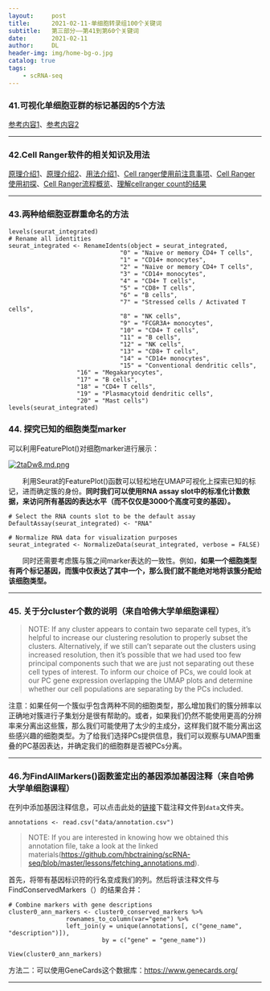 ```yaml
---
layout:     post
title:      2021-02-11-单细胞转录组100个关键词
subtitle:   第三部分——第41到第60个关键词
date:       2021-02-11
author:     DL
header-img: img/home-bg-o.jpg
catalog: true
tags:
    - scRNA-seq
---
```


### 41.可视化单细胞亚群的标记基因的5个方法

[参考内容1](https://mp.weixin.qq.com/s/enGx9_Sv5wKLdtygL7b4Jw)、[参考内容2](https://www.jianshu.com/p/3d72f95d7efd)

---

### 42.Cell Ranger软件的相关知识及用法


[原理介绍1](https://mp.weixin.qq.com/s/0GCcGVO_8o4-irIEXEzy8A)、[原理介绍2](https://mp.weixin.qq.com/s/MGTLeoaRBUXRQTGvJ8mnLQ)、[用法介绍1](https://mp.weixin.qq.com/s/qRSib3rXsmIIvl7j8ZMbgg)、[Cell ranger使用前注意事项](https://mp.weixin.qq.com/s/fP8f4HboMM7m2Nd7AIljlg)、[Cell Ranger使用初探](https://mp.weixin.qq.com/s/6Jqu-20HasfHen6vRUSSBQ)、[Cell Ranger流程概览](https://mp.weixin.qq.com/s/v2S8obShNRpeTRFQt2PrwQ)、[理解cellranger count的结果](https://mp.weixin.qq.com/s/_VGFGmYBJmYm_4KLc9zamg)

---

### 43.两种给细胞亚群重命名的方法

```
levels(seurat_integrated)
# Rename all identities
seurat_integrated <- RenameIdents(object = seurat_integrated, 
                               "0" = "Naive or memory CD4+ T cells",
                               "1" = "CD14+ monocytes",
                               "2" = "Naive or memory CD4+ T cells",
                               "3" = "CD14+ monocytes",
                               "4" = "CD4+ T cells",
                               "5" = "CD8+ T cells",
                               "6" = "B cells",
                               "7" = "Stressed cells / Activated T cells",
                               "8" = "NK cells",
                               "9" = "FCGR3A+ monocytes",
                               "10" = "CD4+ T cells",
                               "11" = "B cells",
                               "12" = "NK cells",
                               "13" = "CD8+ T cells",
                               "14" = "CD14+ monocytes",
                               "15" = "Conventional dendritic cells",
                   "16" = "Megakaryocytes",
                   "17" = "B cells", 
                   "18" = "CD4+ T cells", 
                   "19" = "Plasmacytoid dendritic cells", 
                   "20" = "Mast cells")
levels(seurat_integrated)

```

### 44. 探究已知的细胞类型marker

可以利用FeaturePlot()对细胞marker进行展示：

[![2taDw8.md.png](https://z3.ax1x.com/2021/06/05/2taDw8.md.png)](https://imgtu.com/i/2taDw8)

&emsp;&emsp;利用Seurat的FeaturePlot()函数可以轻松地在UMAP可视化上探索已知的标记，进而确定簇的身份。**同时我们可以使用RNA assay slot中的标准化计数数据，来访问所有基因的表达水平（而不仅仅是3000个高度可变的基因）。**

```
# Select the RNA counts slot to be the default assay
DefaultAssay(seurat_integrated) <- "RNA"

# Normalize RNA data for visualization purposes
seurat_integrated <- NormalizeData(seurat_integrated, verbose = FALSE)
```

&emsp;&emsp;同时还需要考虑簇与簇之间marker表达的一致性。例如，**如果一个细胞类型有两个标记基因，而簇中仅表达了其中一个，那么我们就不能绝对地将该簇分配给该细胞类型。**

---

### 45. 关于分cluster个数的说明（来自哈佛大学单细胞课程）

> NOTE: If any cluster appears to contain two separate cell types, it’s helpful to increase our clustering resolution to properly subset the clusters. Alternatively, if we still can’t separate out the clusters using increased resolution, then it’s possible that we had used too few principal components such that we are just not separating out these cell types of interest. To inform our choice of PCs, we could look at our PC gene expression overlapping the UMAP plots and determine whether our cell populations are separating by the PCs included.

注意：如果任何一个簇似乎包含两种不同的细胞类型，那么增加我们的簇分辨率以正确地对簇进行子集划分是很有帮助的。或者，如果我们仍然不能使用更高的分辨率来分离出这些簇，那么我们可能使用了太少的主成分，这样我们就不能分离出这些感兴趣的细胞类型。为了给我们选择PCs提供信息，我们可以观察与UMAP图重叠的PC基因表达，并确定我们的细胞群是否被PCs分离。

---

### 46.为FindAllMarkers()函数鉴定出的基因添加基因注释（来自哈佛大学单细胞课程）

在列中添加基因注释信息，可以点击此处的[链接](https://github.com/hbctraining/scRNA-seq/raw/master/data/annotation.csv)下载注释文件到`data`文件夹。

```
annotations <- read.csv("data/annotation.csv")
```

> NOTE: If you are interested in knowing how we obtained this annotation file, take a look at the linked materials(https://github.com/hbctraining/scRNA-seq/blob/master/lessons/fetching_annotations.md).

首先，将带有基因标识符的行名变成我们的列。然后将该注释文件与FindConservedMarkers（）的结果合并：

```
# Combine markers with gene descriptions 
cluster0_ann_markers <- cluster0_conserved_markers %>% 
                rownames_to_column(var="gene") %>% 
                left_join(y = unique(annotations[, c("gene_name", "description")]),
                          by = c("gene" = "gene_name"))

View(cluster0_ann_markers)
```

方法二：可以使用GeneCards这个数据库：https://www.genecards.org/

---

